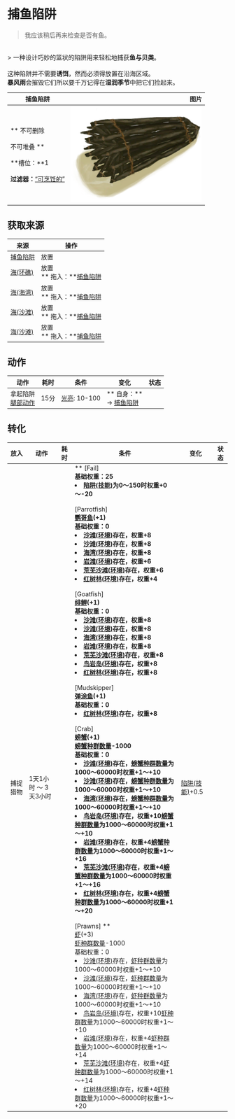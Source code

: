 # 捕鱼陷阱  
> 我应该稍后再来检查是否有鱼。  
<br>  
> 一种设计巧妙的篮状的陷阱用来轻松地捕获<b>鱼与贝类</b>。<br><br>这种陷阱并不需要<b>诱饵</b>，然而必须得放置在沿海区域。<br><b>暴风雨</b>会摧毁它们所以要千万记得在<b>湿润季节</b>中把它们捡起来。  
  
  捕鱼陷阱  |   图片   
 ----  |  ----:   
 ** 不可删除 **<br><br>** 不可堆叠 **<br><br>**槽位：**1<br><br>**过滤器：**[“可烹饪的”](tag_Cookable.md)  |  <img decoding="async" src="Sprite/FishTrap.png" href="a.md" style="max-width:300px;max-height:300px;">   
  
## 获取来源  
来源  |  操作  
----  |  ----  
[捕鱼陷阱](FishTrap.md)  |  放置  
[海(环礁)](Sea_Atoll.md)  |  放置<br>** 拖入：**[捕鱼陷阱](FishTrap.md)  
[海(海湾)](Sea_Bay.md)  |  放置<br>** 拖入：**[捕鱼陷阱](FishTrap.md)  
[海(沙滩)](Sea_Beach.md)  |  放置<br>** 拖入：**[捕鱼陷阱](FishTrap.md)  
[海(沙滩)](Sea_Cove.md)  |  放置<br>** 拖入：**[捕鱼陷阱](FishTrap.md)  
## 动作  
动作  |  耗时  |  条件  |  变化  |  状态  
----  |  ----  |  ----  |  ----  |  ----  
拿起陷阱<br>[腿部动作](LegAction.md)  |  15分  |  [光亮](Light.md): 10-100  |  ** 自身：**<br>→ [捕鱼陷阱](FishTrap.md)  |    
## 转化  
放入  |  动作  |  耗时  |  条件  |  变化  |  状态  
----  |  ----  |  ----  |  ----  |  ----  |  ----  
  |  捕捉猎物  |  1天1小时 ～ 3天3小时  |    |  ** [Fail] **<br>基础权重：25<li>[陷阱(技能)](Skill_Trapping.md)为0～150时权重+0～-20</li><br>** [Parrotfish] **<br>  [鹦哥鱼](ParrotFish.md)(+1)<br>基础权重：0<li>[沙滩(环境)](Env_Beach.md)存在，权重+8</li><li>[沙滩(环境)](Env_Cove.md)存在，权重+8</li><li>[海湾(环境)](Env_Bay.md)存在，权重+8</li><li>[岩滩(环境)](Env_Rocks.md)存在，权重+6</li><li>[荒芜沙滩(环境)](Env_DesolateBeach.md)存在，权重+6</li><li>[红树林(环境)](Env_Mangroves.md)存在，权重+4</li><br>** [Goatfish] **<br>  [绯鲤](Goatfish.md)(+1)<br>基础权重：0<li>[沙滩(环境)](Env_Beach.md)存在，权重+8</li><li>[沙滩(环境)](Env_Cove.md)存在，权重+8</li><li>[海湾(环境)](Env_Bay.md)存在，权重+8</li><li>[岩滩(环境)](Env_Rocks.md)存在，权重+8</li><li>[荒芜沙滩(环境)](Env_DesolateBeach.md)存在，权重+8</li><li>[鸟岩岛(环境)](Env_BirdRock.md)存在，权重+8</li><li>[红树林(环境)](Env_Mangroves.md)存在，权重+8</li><br>** [Mudskipper] **<br>  [弹涂鱼](Mudskipper.md)(+1)<br>基础权重：0<li>[红树林(环境)](Env_Mangroves.md)存在，权重+8</li><br>** [Crab] **<br>  [螃蟹](Crab.md)(+1)<br>[螃蟹种群数量](Pop_Crab.md)-1000<br>基础权重：0<li>[沙滩(环境)](Env_Beach.md)存在，[螃蟹种群数量](Pop_Crab.md)为1000～60000时权重+1～+10</li><li>[沙滩(环境)](Env_Cove.md)存在，[螃蟹种群数量](Pop_Crab.md)为1000～60000时权重+1～+10</li><li>[海湾(环境)](Env_Bay.md)存在，[螃蟹种群数量](Pop_Crab.md)为1000～60000时权重+1～+10</li><li>[鸟岩岛(环境)](Env_BirdRock.md)存在，权重+10[螃蟹种群数量](Pop_Crab.md)为1000～60000时权重+1～+10</li><li>[岩滩(环境)](Env_Rocks.md)存在，权重+4[螃蟹种群数量](Pop_Crab.md)为1000～60000时权重+1～+16</li><li>[荒芜沙滩(环境)](Env_DesolateBeach.md)存在，权重+4[螃蟹种群数量](Pop_Crab.md)为1000～60000时权重+1～+16</li><li>[红树林(环境)](Env_Mangroves.md)存在，权重+4[螃蟹种群数量](Pop_Crab.md)为1000～60000时权重+1～+20</li><br>** [Prawns] **<br>  [虾](Prawns.md)(+3)<br>[虾种群数量](Pop_Prawn.md)-1000<br>基础权重：0<li>[沙滩(环境)](Env_Beach.md)存在，[虾种群数量](Pop_Prawn.md)为1000～60000时权重+1～+10</li><li>[沙滩(环境)](Env_Cove.md)存在，[虾种群数量](Pop_Prawn.md)为1000～60000时权重+1～+10</li><li>[海湾(环境)](Env_Bay.md)存在，[虾种群数量](Pop_Prawn.md)为1000～60000时权重+1～+10</li><li>[鸟岩岛(环境)](Env_BirdRock.md)存在，权重+10[虾种群数量](Pop_Prawn.md)为1000～60000时权重+1～+10</li><li>[岩滩(环境)](Env_Rocks.md)存在，权重+4[虾种群数量](Pop_Prawn.md)为1000～60000时权重+1～+14</li><li>[荒芜沙滩(环境)](Env_DesolateBeach.md)存在，权重+4[虾种群数量](Pop_Prawn.md)为1000～60000时权重+1～+14</li><li>[红树林(环境)](Env_Mangroves.md)存在，权重+4[虾种群数量](Pop_Prawn.md)为1000～60000时权重+1～+20</li>  |  [陷阱(技能)](Skill_Trapping.md)+0.5  


<script>document.title="捕鱼陷阱 - 卡牌生存百科 Card Survival Wiki";</script>